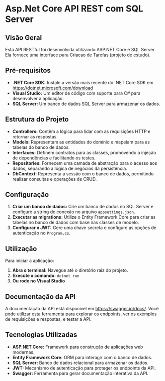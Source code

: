 # Asp.Net Core API REST com SQL Server

## Visão Geral

Esta API RESTful foi desenvolvida utilizando ASP.NET Core e SQL Server. Ela fornece uma interface para Criacao de Tarefas (projeto de estudo).

## Pré-requisitos

* **.NET Core SDK:** Instale a versão mais recente do .NET Core SDK em https://dotnet.microsoft.com/download
* **Visual Studio:** Um editor de código com suporte para C# para desenvolver a aplicação.
* **SQL Server:** Um banco de dados SQL Server para armazenar os dados.

## Estrutura do Projeto

* **Controllers:** Contêm a lógica para lidar com as requisições HTTP e retornar as respostas.
* **Models:** Representam as entidades do domínio e mapeiam para as tabelas do banco de dados.
* **Interfaces:** Definem contratos para as classes, promovendo a injeção de dependências e facilitando os testes.
* **Repositories:** Fornecem uma camada de abstração para o acesso aos dados, separando a lógica de negócios da persistência.
* **DbContext:** Representa a sessão com o banco de dados, permitindo realizar consultas e operações de CRUD.

## Configuração

1. **Criar um banco de dados:** Crie um banco de dados no SQL Server e configure a string de conexão no arquivo `appsettings.json`.
2. **Executar as migrations:** Utilize o Entity Framework Core para criar as tabelas no banco de dados com base nas classes de modelo.
3. **Configurar o JWT:** Gere uma chave secreta e configure as opções de autenticação no `Program.cs`.

## Utilização

Para iniciar a aplicação:

1. **Abra o terminal:** Navegue até o diretório raiz do projeto.
2. **Execute o comando:** `dotnet run`
3. **Ou rode no Visual Studio**

## Documentação da API

A documentação da API está disponível em https://swagger.io/docs/. Você pode utilizar esta ferramenta para explorar os endpoints, ver os exemplos de requisições e respostas, e testar a API.

## Tecnologias Utilizadas

* **ASP.NET Core:** Framework para construção de aplicações web modernas.
* **Entity Framework Core:** ORM para interagir com o banco de dados.
* **SQL Server:** Banco de dados relacional para armazenar os dados.
* **JWT:** Mecanismo de autenticação para proteger os endpoints da API.
* **Swagger:** Ferramenta para gerar documentação interativa da API.
